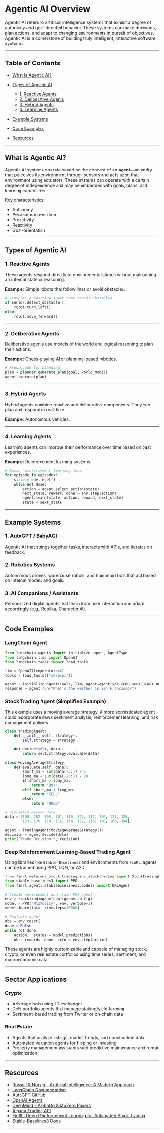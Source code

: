 # Agentic AI Overview

Agentic AI refers to artificial intelligence systems that exhibit a degree of autonomy and goal-directed behavior. These systems can make decisions, plan actions, and adapt to changing environments in pursuit of objectives. Agentic AI is a cornerstone of building truly intelligent, interactive software systems.

---

## Table of Contents

* [What is Agentic AI?](#what-is-agentic-ai)
* [Types of Agentic AI](#types-of-agentic-ai)

  * [1. Reactive Agents](#1-reactive-agents)
  * [2. Deliberative Agents](#2-deliberative-agents)
  * [3. Hybrid Agents](#3-hybrid-agents)
  * [4. Learning Agents](#4-learning-agents)
* [Example Systems](#example-systems)
* [Code Examples](#code-examples)
* [Resources](#resources)

---

## What is Agentic AI?

Agentic AI systems operate based on the concept of an **agent**—an entity that perceives its environment through sensors and acts upon that environment using actuators. These systems can operate with a certain degree of independence and may be embedded with goals, plans, and learning capabilities.

Key characteristics:

* Autonomy
* Persistence over time
* Proactivity
* Reactivity
* Goal-orientation

---

## Types of Agentic AI

### 1. Reactive Agents

These agents respond directly to environmental stimuli without maintaining an internal state or reasoning.

**Example**: Simple robots that follow lines or avoid obstacles.

```python
# Example: A reactive agent that avoids obstacles
if sensor.detect_obstacle():
    robot.turn_left()
else:
    robot.move_forward()
```

---

### 2. Deliberative Agents

Deliberative agents use models of the world and logical reasoning to plan their actions.

**Example**: Chess-playing AI or planning-based robotics.

```python
# Pseudocode for planning
plan = planner.generate_plan(goal, world_model)
agent.execute(plan)
```

---

### 3. Hybrid Agents

Hybrid agents combine reactive and deliberative components. They can plan and respond in real-time.

**Example**: Autonomous vehicles.

---

### 4. Learning Agents

Learning agents can improve their performance over time based on past experiences.

**Example**: Reinforcement learning systems.

```python
# Basic reinforcement learning loop
for episode in episodes:
    state = env.reset()
    while not done:
        action = agent.select_action(state)
        next_state, reward, done = env.step(action)
        agent.learn(state, action, reward, next_state)
        state = next_state
```

---

## Example Systems

### 1. AutoGPT / BabyAGI

Agentic AI that strings together tasks, interacts with APIs, and iterates on feedback.

### 2. Robotics Systems

Autonomous drones, warehouse robots, and humanoid bots that act based on internal models and goals.

### 3. AI Companions / Assistants

Personalized digital agents that learn from user interaction and adapt accordingly (e.g., Replika, Character.AI).

---

## Code Examples

### LangChain Agent

```python
from langchain.agents import initialize_agent, AgentType
from langchain.llms import OpenAI
from langchain.tools import load_tools

llm = OpenAI(temperature=0)
tools = load_tools(["serpapi"])

agent = initialize_agent(tools, llm, agent=AgentType.ZERO_SHOT_REACT_DESCRIPTION)
response = agent.run("What's the weather in San Francisco?")
```

### Stock Trading Agent (Simplified Example)

This example uses a moving average strategy. A more sophisticated agent could incorporate news sentiment analysis, reinforcement learning, and risk management policies.

```python
class TradingAgent:
    def __init__(self, strategy):
        self.strategy = strategy

    def decide(self, data):
        return self.strategy.evaluate(data)

class MovingAverageStrategy:
    def evaluate(self, data):
        short_ma = sum(data[-5:]) / 5
        long_ma = sum(data[-20:]) / 20
        if short_ma > long_ma:
            return "BUY"
        elif short_ma < long_ma:
            return "SELL"
        else:
            return "HOLD"

# Simulated market data
data = [100, 102, 105, 107, 110, 115, 117, 119, 121, 125,
        123, 120, 118, 116, 114, 112, 110, 108, 106, 104]

agent = TradingAgent(MovingAverageStrategy())
decision = agent.decide(data)
print("Trade Decision:", decision)
```

### Deep Reinforcement Learning-Based Trading Agent

Using libraries like `Stable-Baselines3` and environments from `FinRL`, agents can be trained using PPO, DQN, or A2C.

```python
from finrl.meta.env_stock_trading.env_stocktrading import StockTradingEnv
from stable_baselines3 import PPO
from finrl.agents.stablebaselines3.models import DRLAgent

# Create environment and train PPO agent
env = StockTradingEnv(config=env_config)
model = PPO("MlpPolicy", env, verbose=1)
model.learn(total_timesteps=10000)

# Evaluate agent
obs = env.reset()
done = False
while not done:
    action, _states = model.predict(obs)
    obs, rewards, done, info = env.step(action)
```

These agents are highly customizable and capable of managing stock, crypto, or even real estate portfolios using time series, sentiment, and macroeconomic data.

---

## Sector Applications

### Crypto

* Arbitrage bots using L2 exchanges
* DeFi portfolio agents that manage staking/yield farming
* Sentiment-based trading from Twitter or on-chain data

### Real Estate

* Agents that analyze listings, market trends, and construction data
* Automated valuation agents for flipping or investing
* Property management assistants with predictive maintenance and rental optimization

---

## Resources

* [Russell & Norvig - Artificial Intelligence: A Modern Approach](https://aima.cs.berkeley.edu/)
* [LangChain Documentation](https://docs.langchain.com/)
* [AutoGPT GitHub](https://github.com/Torantulino/Auto-GPT)
* [OpenAI Agents](https://platform.openai.com/docs/assistants/overview)
* [DeepMind - AlphaGo & MuZero Papers](https://deepmind.com/research)
* [Alpaca Trading API](https://alpaca.markets/docs/)
* [FinRL: Deep Reinforcement Learning for Automated Stock Trading](https://github.com/AI4Finance-Foundation/FinRL)
* [Stable-Baselines3 Docs](https://stable-baselines3.readthedocs.io/)

---


